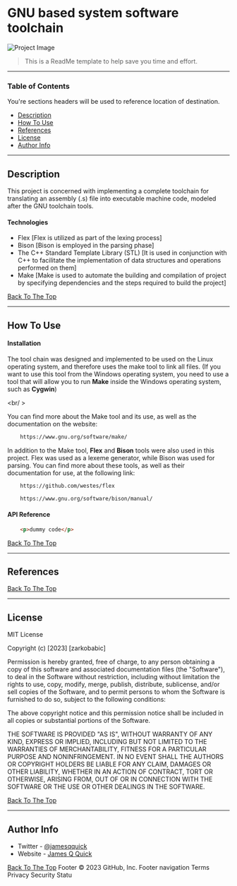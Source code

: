 # GNU based system software toolchain

![Project Image](project-image-url)

> This is a ReadMe template to help save you time and effort.
---

### Table of Contents
You're sections headers will be used to reference location of destination.

- [Description](#description)
- [How To Use](#how-to-use)
- [References](#references)
- [License](#license)
- [Author Info](#author-info)

---

## Description

This project is concerned with implementing a complete toolchain for translating an assembly (.s) file into executable machine code, modeled after the GNU toolchain tools.

#### Technologies

- Flex [Flex is utilized as part of the lexing process]
- Bison [Bison is employed in the parsing phase]
- The C++ Standard Template Library (STL) [It is used in conjunction with C++ to facilitate the implementation of data structures and operations performed on them]
- Make [Make is used to automate the building and compilation of project by specifying dependencies and the steps required to build the project]


[Back To The Top](#gnu-based-system-software-toolchain)

---

## How To Use

#### Installation
The tool chain was designed and implemented to be used on the Linux operating system, and therefore uses the make tool to link all files. (If you want to use this tool from the Windows operating system, you need to use a tool that will allow you to run <b>Make</b> inside the Windows operating system, such as <b>Cygwin</b>)

<br/ >

You can find more about the Make tool and its use, as well as the documentation on the website:
```html
    https://www.gnu.org/software/make/
```
In addition to the Make tool, <b>Flex</b> and <b>Bison</b> tools were also used in this project. Flex was used as a lexeme generator, while Bison was used for parsing. You can find more about these tools, as well as their documentation for use, at the following link:

```html
    https://github.com/westes/flex
```

```html
    https://www.gnu.org/software/bison/manual/
```


#### API Reference

```html
    <p>dummy code</p>
```
[Back To The Top](#gnu-based-system-software-toolchain)

---

## References
[Back To The Top](#gnu-based-system-software-toolchain)

---

## License

MIT License

Copyright (c) [2023] [zarkobabic]

Permission is hereby granted, free of charge, to any person obtaining a copy
of this software and associated documentation files (the "Software"), to deal
in the Software without restriction, including without limitation the rights
to use, copy, modify, merge, publish, distribute, sublicense, and/or sell
copies of the Software, and to permit persons to whom the Software is
furnished to do so, subject to the following conditions:

The above copyright notice and this permission notice shall be included in all
copies or substantial portions of the Software.

THE SOFTWARE IS PROVIDED "AS IS", WITHOUT WARRANTY OF ANY KIND, EXPRESS OR
IMPLIED, INCLUDING BUT NOT LIMITED TO THE WARRANTIES OF MERCHANTABILITY,
FITNESS FOR A PARTICULAR PURPOSE AND NONINFRINGEMENT. IN NO EVENT SHALL THE
AUTHORS OR COPYRIGHT HOLDERS BE LIABLE FOR ANY CLAIM, DAMAGES OR OTHER
LIABILITY, WHETHER IN AN ACTION OF CONTRACT, TORT OR OTHERWISE, ARISING FROM,
OUT OF OR IN CONNECTION WITH THE SOFTWARE OR THE USE OR OTHER DEALINGS IN THE
SOFTWARE.

[Back To The Top](#gnu-based-system-software-toolchain)

---

## Author Info

- Twitter - [@jamesqquick](https://twitter.com/jamesqquick)
- Website - [James Q Quick](https://jamesqquick.com)

[Back To The Top](#gnu-based-system-software-toolchain)
Footer
© 2023 GitHub, Inc.
Footer navigation
Terms
Privacy
Security
Statu
